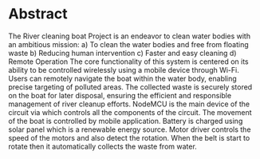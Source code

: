 # Abstract 
The River cleaning boat Project is an endeavor to clean water bodies with an ambitious mission:
                      a) To clean the water bodies and free from floating waste 
                      b) Reducing human intervention 
                      c) Faster and easy cleaning 
                      d) Remote Operation
The core functionality of this system is centered on its ability to be controlled wirelessly using a mobile 
device through Wi-Fi. Users can remotely navigate the boat within the water body, enabling precise 
targeting of polluted areas. The collected waste is securely stored on the boat for later disposal, ensuring 
the efficient and responsible management of river cleanup efforts. NodeMCU is the main device of the 
circuit via which controls all the components of the circuit. The movement of the boat is controlled by 
mobile application. Battery is charged using solar panel which is a renewable energy source. Motor driver 
controls the speed of the motors and also detect the rotation. When the belt is start to rotate then it 
automatically collects the waste from water.
